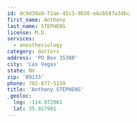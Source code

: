```yaml
---
id: dc9d30a9-72ae-45c3-9b56-e6cb597a34bc
first_name: Anthony
last_name: STEPHENS
license: M.D.
services:
  - anesthesiology
category: doctors
address: 'PO Box 35380'
city: 'Las Vegas'
state: NV
zip: '89133'
phone: 702-877-5159
title: 'Anthony STEPHENS'
_geoloc:
  lng: -114.972061
  lat: 35.927901
---
```

